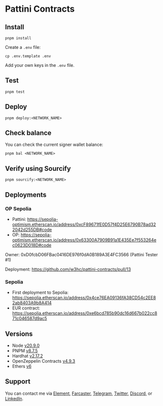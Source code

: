 # Pattini Contracts

## Install

```
pnpm install
```

Create a `.env` file:

```
cp .env.template .env
```

Add your own keys in the `.env` file.

## Test

```
pnpm test
```

## Deploy

```
pnpm deploy:<NETWORK_NAME>
```

## Check balance

You can check the current signer wallet balance:

```
pnpm bal <NETWORK_NAME>
```

## Verify using Sourcify

```
pnpm sourcify:<NETWORK_NAME>
```

## Deployments

### OP Sepolia

-   Pattini: https://sepolia-optimism.etherscan.io/address/0xcF89671fE0D57f4D25E6790B78ad322042d255DB#code
-   OP: https://sepolia-optimism.etherscan.io/address/0x63300A7909B91a1E435Ee7f553264ec0623D018D#code

Owner: 0xD0fcbD06FBac0416DE976f0dA0B189A3E4FC3566 (Pattini Tester #1)

Deployment: https://github.com/w3hc/pattini-contracts/pull/13

### Sepolia

-   First deployment to Sepolia: https://sepolia.etherscan.io/address/0x4ce76EA09136fA38CD54c2EE82ab8403A9b8A414
-   EUR contract: https://sepolia.etherscan.io/address/0xe6bcd785b90dc16d667b022cc871c046587d9ac5

## Versions

-   Node [v20.9.0](https://nodejs.org/uk/blog/release/v20.9.0/)
-   PNPM [v8.7.5](https://pnpm.io/pnpm-vs-npm)
-   Hardhat [v2.17.2](https://github.com/NomicFoundation/hardhat/releases/tag/hardhat%402.17.2)
-   OpenZeppelin Contracts [v4.9.3](https://github.com/OpenZeppelin/openzeppelin-contracts/releases/tag/v4.9.3)
-   Ethers [v6](https://docs.ethers.org/v6/)

## Support

You can contact me via [Element](https://matrix.to/#/@julienbrg:matrix.org), [Farcaster](https://warpcast.com/julien-), [Telegram](https://t.me/julienbrg), [Twitter](https://twitter.com/julienbrg), [Discord](https://discordapp.com/users/julienbrg), or [LinkedIn](https://www.linkedin.com/in/julienberanger/).
